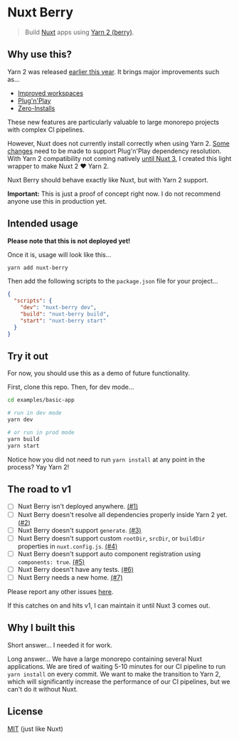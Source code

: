 # Nuxt Berry

> Build [Nuxt](https://github.com/nuxt/nuxt.js) apps using [Yarn 2 (berry)](https://github.com/yarnpkg/berry).

## Why use this?

Yarn 2 was released [earlier this year](https://dev.to/arcanis/introducing-yarn-2-4eh1).
It brings major improvements such as...

* [Improved workspaces](https://classic.yarnpkg.com/en/docs/workspaces/)
* [Plug'n'Play](https://yarnpkg.com/features/pnp)
* [Zero-Installs](https://yarnpkg.com/features/zero-installs)

These new features are particularly valuable to large monorepo projects with complex CI pipelines.

However, Nuxt does not currently install correctly when using
Yarn 2. [Some changes](https://github.com/nuxt/nuxt.js/issues/7142) need to be made to support Plug'n'Play
dependency resolution.  With Yarn 2 compatibility not coming natively [until Nuxt 3](https://github.com/nuxt/nuxt.js/pull/7295),
I created this light wrapper to make Nuxt 2 :heart: Yarn 2.

Nuxt Berry should behave exactly like Nuxt, but with Yarn 2 support.

**Important:** This is just a proof of concept right now. I do not recommend anyone use this in production yet.

## Intended usage

**Please note that this is not deployed yet!**

Once it is, usage will look like this...

```bash
yarn add nuxt-berry
```

Then add the following scripts to the `package.json` file for your project...

```json
{
  "scripts": {
    "dev": "nuxt-berry dev",
    "build": "nuxt-berry build",
    "start": "nuxt-berry start"
  }
}
```

## Try it out

For now, you should use this as a demo of future functionality.

First, clone this repo.  Then, for dev mode...

```bash
cd examples/basic-app

# run in dev mode
yarn dev

# or run in prod mode
yarn build
yarn start
```

Notice how you did not need to run `yarn install` at any point in the process? Yay Yarn 2!

## The road to v1

- [ ] Nuxt Berry isn't deployed anywhere. [(#1)](https://github.com/evanrlong/nuxt-berry/issues/1)
- [ ] Nuxt Berry doesn't resolve all dependencies properly inside Yarn 2 yet. [(#2)](https://github.com/evanrlong/nuxt-berry/issues/2)
- [ ] Nuxt Berry doesn't support `generate`. [(#3)](https://github.com/evanrlong/nuxt-berry/issues/3)
- [ ] Nuxt Berry doesn't support custom `rootDir`, `srcDir`, or `buildDir` properties in `nuxt.config.js`. [(#4)](https://github.com/evanrlong/nuxt-berry/issues/4)
- [ ] Nuxt Berry doesn't support auto component registration using `components: true`. [(#5)](https://github.com/evanrlong/nuxt-berry/issues/5)
- [ ] Nuxt Berry doesn't have any tests. [(#6)](https://github.com/evanrlong/nuxt-berry/issues/6)
- [ ] Nuxt Berry needs a new home. [(#7)](https://github.com/evanrlong/nuxt-berry/issues/7)

Please report any other issues [here](https://github.com/evanrlong/nuxt-berry/issues).

If this catches on and hits v1, I can maintain it until Nuxt 3 comes out.

## Why I built this

Short answer... I needed it for work.

Long answer... We have a large monorepo containing several Nuxt applications. We are tired of waiting 5-10 minutes
for our CI pipeline to run `yarn install` on every commit. We want to make the transition to Yarn 2, which will
significantly increase the performance of our CI pipelines, but we can't do it without Nuxt.

## License

[MIT](https://github.com/evanrlong/nuxt-berry/blob/main/LICENSE) (just like Nuxt)
